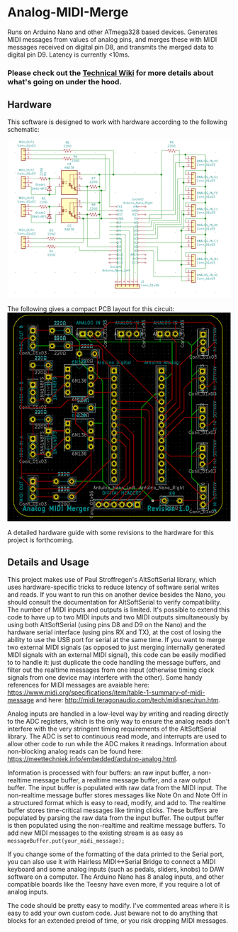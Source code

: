 # Analog-MIDI-Merge
Runs on Arduino Nano and other ATmega328 based devices. Generates MIDI messages from values of analog pins, and merges these with MIDI messages received on digital pin D8, and transmits the merged data to digital pin D9. Latency is currently <10ms.

### Please check out the [Technical Wiki](https://github.com/jmsmdy/Analog-MIDI-Merge/wiki) for more details about what's going on under the hood.

## Hardware

This software is designed to work with hardware according to the following schematic:

![Schematic](SCHv1.0.png)

The following gives a compact PCB layout for this circuit:
![PCB](PCBv1.0.png)

A detailed hardware guide with some revisions to the hardware for this project is forthcoming.

## Details and Usage

This project makes use of Paul Stroffregen's AltSoftSerial library, which uses hardware-specific tricks to reduce latency of software serial writes and reads. If you want to run this on another device besides the Nano, you should consult the documentation for AltSoftSerial to verify compatibility. The number of MIDI inputs and outputs is limited. It's possible to extend this code to have up to two MIDI inputs and two MIDI outputs simultaneously by using both AltSoftSerial (using pins D8 and D9 on the Nano) and the hardware serial interface (using pins RX and TX), at the cost of losing the ability to use the USB port for serial at the same time. If you want to merge two external MIDI signals (as opposed to just merging internally generated MIDI signals with an external MIDI signal), this code can be easily modified to to handle it: just duplicate the code handling the message buffers, and filter out the realtime messages from one input (otherwise timing clock signals from one device may interfere with the other). Some handy references for MIDI messages are avaiable here: https://www.midi.org/specifications/item/table-1-summary-of-midi-message and here: http://midi.teragonaudio.com/tech/midispec/run.htm.

Analog inputs are handled in a low-level way by writing and reading directly to the ADC registers, which is the only way to ensure the analog reads don't interfere with the very stringent timing requirements of the AltSoftSerial library. The ADC is set to continuous read mode, and interrupts are used to allow other code to run while the ADC makes it readings. Information about non-blocking analog reads can be found here: https://meettechniek.info/embedded/arduino-analog.html.

Information is processed with four buffers: an raw input buffer, a non-realtime message buffer, a realtime message buffer, and a raw output buffer. The input buffer is populated with raw data from the MIDI input. The non-realtime message buffer stores messages like Note On and Note Off in a structured format which is easy to read, modify, and add to. The realtime buffer stores time-critical messages like timing clicks. These buffers are populated by parsing the raw data from the input buffer. The output buffer is then populated using the non-realtime and realtime message buffers. To add new MIDI messages to the existing stream is as easy as `messageBuffer.put(your_midi_message);`

If you change some of the formatting of the data printed to the Serial port, you can also use it with Hairless MIDI<->Serial Bridge to connect a MIDI keyboard and some analog inputs (such as pedals, sliders, knobs) to DAW software on a computer. The Arduino Nano has 8 analog inputs, and other compatible boards like the Teesny have even more, if you require a lot of analog inputs.

The code should be pretty easy to modify. I've commented areas where it is easy to add your own custom code. Just beware not to do anything that blocks for an extended preiod of time, or you risk dropping MIDI messages.
